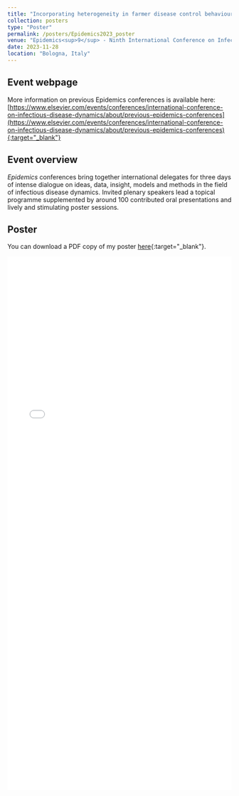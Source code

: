 ```yaml
---
title: "Incorporating heterogeneity in farmer disease control behaviour into a livestock disease transmission model"
collection: posters
type: "Poster"
permalink: /posters/Epidemics2023_poster
venue: "Epidemics<sup>9</sup> - Ninth International Conference on Infectious Disease"
date: 2023-11-28
location: "Bologna, Italy"
---
```


## Event webpage

More information on previous Epidemics conferences is available here: [https://www.elsevier.com/events/conferences/international-conference-on-infectious-disease-dynamics/about/previous-epidemics-conferences](https://www.elsevier.com/events/conferences/international-conference-on-infectious-disease-dynamics/about/previous-epidemics-conferences){:target="_blank"}

## Event overview

*Epidemics* conferences bring together international delegates for three days of intense dialogue on ideas, data, insight, models and methods in the field of infectious disease dynamics. Invited plenary speakers lead a topical programme supplemented by around 100 contributed oral presentations and lively and stimulating poster sessions.

## Poster
You can download a PDF copy of my poster [here](/files/Posters/EdHill_Epidemics2023_Poster.pdf){:target="_blank"}.
<iframe src="/files/Posters/EdHill_Epidemics2023_Poster.pdf" width="100%" height="1200" frameborder="no" border="0" marginwidth="0" marginheight="0"></iframe>
